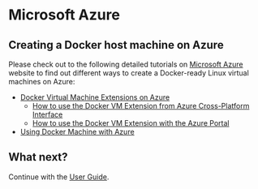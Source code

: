 <!--[metadata]>
+++
title = "Installation on Microsoft Azure platform"
description = "Instructions for creating a Docker-ready virtual machine on Microsoft Azure cloud platform."
keywords = ["Docker, Docker documentation, installation, azure,  microsoft"]
[menu.main]
parent = "smn_cloud"
+++
<![end-metadata]-->

# Microsoft Azure


## Creating a Docker host machine on Azure

Please check out to the following detailed tutorials on [Microsoft Azure][0]
website to find out different ways to create a Docker-ready Linux virtual
machines on Azure:

* [Docker Virtual Machine Extensions on Azure][1]
    * [How to use the Docker VM Extension from Azure Cross-Platform Interface][2]
    * [How to use the Docker VM Extension with the Azure Portal][3] 
* [Using Docker Machine with Azure][4]

## What next?

Continue with the [User Guide](../userguide/index.md).

[0]: https://azure.microsoft.com/
[1]: https://azure.microsoft.com/en-us/documentation/articles/virtual-machines-docker-vm-extension/
[2]: https://azure.microsoft.com/documentation/articles/virtual-machines-docker-with-xplat-cli/
[3]: https://azure.microsoft.com/documentation/articles/virtual-machines-docker-with-portal/
[4]: https://azure.microsoft.com/en-us/documentation/articles/virtual-machines-docker-machine/
